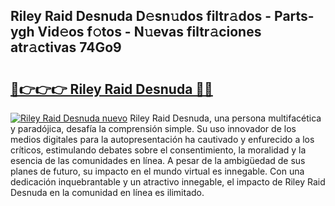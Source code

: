 ## Riley Raid Desnuda D𝚎sn𝚞dos filtr𝚊dos - Parts-ygh Vid𝚎os f𝚘tos - N𝚞evas filtr𝚊ciones atr𝚊ctivas 74Go9

# <h2><a href="http://mb5u2a.tromn.icu/?c=Riley+Raid+Desnuda">🔗👉👉👉 Riley Raid Desnuda 🔗🔗</a></h2>

[![Riley Raid Desnuda nuevo](https://i.imgur.com/pEAQMta.gif)](http://mb5u2a.tromn.icu/?c=Riley+Raid+Desnuda)
Riley Raid Desnuda, una persona multifacética y paradójica, desafía la comprensión simple. Su uso innovador de los medios digitales para la autopresentación ha cautivado y enfurecido a los críticos, estimulando debates sobre el consentimiento, la moralidad y la esencia de las comunidades en línea. A pesar de la ambigüedad de sus planes de futuro, su impacto en el mundo virtual es innegable. Con una dedicación inquebrantable y un atractivo innegable, el impacto de Riley Raid Desnuda en la comunidad en línea es ilimitado.
